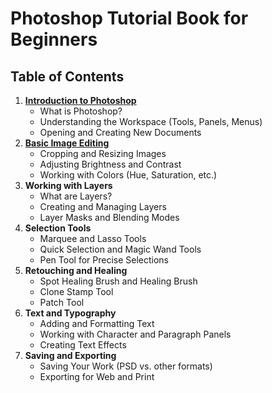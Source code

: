# Photoshop Tutorial Book for Beginners

## Table of Contents

1.  [**Introduction to Photoshop**](chapter1.md)
    *   What is Photoshop?
    *   Understanding the Workspace (Tools, Panels, Menus)
    *   Opening and Creating New Documents
2.  [**Basic Image Editing**](chapter2.md)
    *   Cropping and Resizing Images
    *   Adjusting Brightness and Contrast
    *   Working with Colors (Hue, Saturation, etc.)
3.  **Working with Layers**
    *   What are Layers?
    *   Creating and Managing Layers
    *   Layer Masks and Blending Modes
4.  **Selection Tools**
    *   Marquee and Lasso Tools
    *   Quick Selection and Magic Wand Tools
    *   Pen Tool for Precise Selections
5.  **Retouching and Healing**
    *   Spot Healing Brush and Healing Brush
    *   Clone Stamp Tool
    *   Patch Tool
6.  **Text and Typography**
    *   Adding and Formatting Text
    *   Working with Character and Paragraph Panels
    *   Creating Text Effects
7.  **Saving and Exporting**
    *   Saving Your Work (PSD vs. other formats)
    *   Exporting for Web and Print